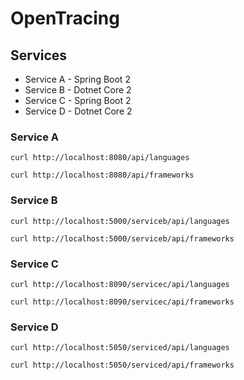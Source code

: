 # OpenTracing

## Services

* Service A - Spring Boot 2
* Service B - Dotnet Core 2
* Service C - Spring Boot 2
* Service D - Dotnet Core 2

### Service A

`curl http://localhost:8080/api/languages`

`curl http://localhost:8080/api/frameworks`

### Service B

`curl http://localhost:5000/serviceb/api/languages`

`curl http://localhost:5000/serviceb/api/frameworks`

### Service C

`curl http://localhost:8090/servicec/api/languages`

`curl http://localhost:8090/servicec/api/frameworks`

### Service D

`curl http://localhost:5050/serviced/api/languages`

`curl http://localhost:5050/serviced/api/frameworks`
